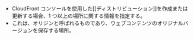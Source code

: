 - CloudFront コンソールを使用した[[ディストリビューション]]を作成または更新する場合、1 つ以上の場所に関する情報を指定する。
- これは、オリジンと呼ばれるものであり、ウェブコンテンツのオリジナルバージョンを保存する場所。